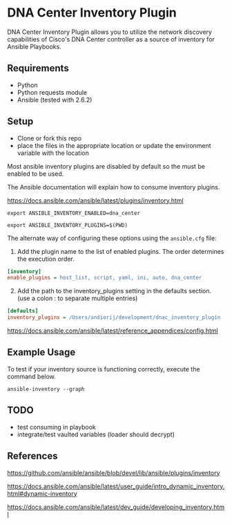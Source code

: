 DNA Center Inventory Plugin
=============================
DNA Center Inventory Plugin allows you to utilize the network discovery
capabilities of Cisco's DNA Center controller as a source of inventory for
Ansible Playbooks. 

Requirements
-------------
- Python
- Python requests module
- Ansible (tested with 2.6.2)

Setup
------
- Clone or fork this repo
- place the files in the appropriate location or update the environment
  variable with the location

Most ansible inventory plugins are disabled by default so the must be enabled
to be used. 

The Ansible documentation will explain how to consume inventory plugins. 

https://docs.ansible.com/ansible/latest/plugins/inventory.html


`export ANSIBLE_INVENTORY_ENABLED=dna_center`

`export ANSIBLE_INVENTORY_PLUGINS=$(PWD)`

The alternate way of configuring these options using the `ansible.cfg` file: 

1.  Add the plugin name to the list of enabled plugins. The order determines the execution order.

```ini
[inventory]
enable_plugins = host_list, script, yaml, ini, auto, dna_center
```
2. Add the path to the inventory_plugins setting in the defaults section. (use a colon : to separate multiple entries)
```ini
[defaults]
inventory_plugins = /Users/andiorij/development/dnac_inventory_plugin
```
https://docs.ansible.com/ansible/latest/reference_appendices/config.html


Example Usage
--------------
To test if your inventory source is functioning correctly, execute the command
below. 

`ansible-inventory --graph`

TODO
-----

- test consuming in playbook
- integrate/test vaulted variables (loader should decrypt)

References
--------------
https://github.com/ansible/ansible/blob/devel/lib/ansible/plugins/inventory

https://docs.ansible.com/ansible/latest/user_guide/intro_dynamic_inventory.html#dynamic-inventory

https://docs.ansible.com/ansible/latest/dev_guide/developing_inventory.html
